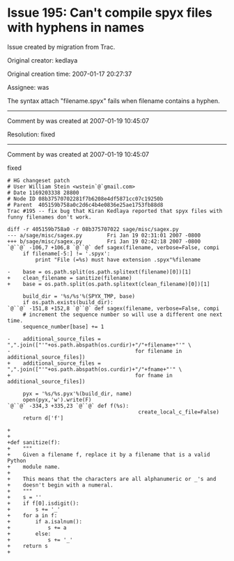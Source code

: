 # Issue 195: Can't compile spyx files with hyphens in names

Issue created by migration from Trac.

Original creator: kedlaya

Original creation time: 2007-01-17 20:27:37

Assignee: was

The syntax
   attach "filename.spyx"
fails when filename contains a hyphen.



---

Comment by was created at 2007-01-19 10:45:07

Resolution: fixed


---

Comment by was created at 2007-01-19 10:45:07

fixed


```
# HG changeset patch
# User William Stein <wstein`@`gmail.com>
# Date 1169203338 28800
# Node ID 08b37570702281f7b6208e4df5871cc07c19250b
# Parent  405159b758a0c2d6c4b4e0836e25ae1753fb88d8
Trac #195 -- fix bug that Kiran Kedlaya reported that spyx files with funny filenames don't work.

diff -r 405159b758a0 -r 08b375707022 sage/misc/sagex.py
--- a/sage/misc/sagex.py        Fri Jan 19 02:31:01 2007 -0800
+++ b/sage/misc/sagex.py        Fri Jan 19 02:42:18 2007 -0800
`@``@` -106,7 +106,8 `@``@` def sagex(filename, verbose=False, compi
     if filename[-5:] != '.spyx':
         print "File (=%s) must have extension .spyx"%filename
 
-    base = os.path.split(os.path.splitext(filename)[0])[1]
+    clean_filename = sanitize(filename)
+    base = os.path.split(os.path.splitext(clean_filename)[0])[1]
 
     build_dir = '%s/%s'%(SPYX_TMP, base)
     if os.path.exists(build_dir):
`@``@` -151,8 +152,8 `@``@` def sagex(filename, verbose=False, compi
     # increment the sequence number so will use a different one next time.
     sequence_number[base] += 1
 
-    additional_source_files = ",".join(["'"+os.path.abspath(os.curdir)+"/"+filename+"'" \
-                                        for filename in additional_source_files])
+    additional_source_files = ",".join(["'"+os.path.abspath(os.curdir)+"/"+fname+"'" \
+                                        for fname in additional_source_files])
     
     pyx = '%s/%s.pyx'%(build_dir, name)
     open(pyx,'w').write(F)
`@``@` -334,3 +335,23 `@``@` def f(%s):
                                          create_local_c_file=False)
     return d['f']
     
+
+
+def sanitize(f):
+    """
+    Given a filename f, replace it by a filename that is a valid Python
+    module name.
+
+    This means that the characters are all alphanumeric or _'s and
+    doesn't begin with a numeral.
+    """
+    s = ''
+    if f[0].isdigit():
+        s += '_'
+    for a in f:
+        if a.isalnum():
+            s += a
+        else:
+            s += '_'
+    return s
+
```

